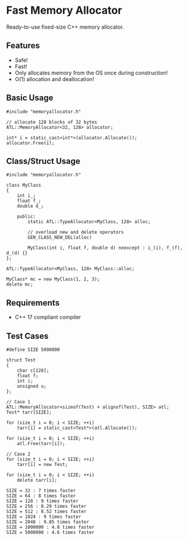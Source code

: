# Fast Memory Allocator

Ready-to-use fixed-size C++ memory allocator.

## Features

- Safe!
- Fast!
- Only allocates memory from the OS once during construction!
- O(1) allocation and deallocation!

## Basic Usage
    #include "memoryallocator.h"
    
    // allocate 128 blocks of 32 bytes
    ATL::MemoryAllocator<32, 128> allocator;

    int* i = static_cast<int*>(allocator.Allocate());
    allocator.Free(i);

## Class/Struct Usage

    #include "memoryallocator.h"

    class MyClass
    {
        int i_;
        float f_;
        double d_;

        public:
            static ATL::TypeAllocator<MyClass, 128> alloc;

            // overload new and delete operators
            GEN_CLASS_NEW_DEL(alloc)

            MyClass(int i, float f, double d) noexcept : i_(i), f_(f), d_(d) {}
    };

    ATL::TypeAllocator<MyClass, 128> MyClass::alloc;

    MyClass* mc = new MyClass(1, 2, 3);
    delete mc;

## Requirements

- C++ 17 compliant compiler

## Test Cases

    #define SIZE 5000000

    struct Test
    {
        char c[128];
        float f;
        int i;
        unsigned u;
    };

    // Case 1
    ATL::MemoryAllocator<sizeof(Test) + alignof(Test), SIZE> atl;
    Test* tarr[SIZE];

    for (size_t i = 0; i < SIZE; ++i)
        tarr[i] = static_cast<Test*>(atl.Allocate());

    for (size_t i = 0; i < SIZE; ++i)
        atl.Free(tarr[i]);

    // Case 2
    for (size_t i = 0; i < SIZE; ++i)
        tarr[i] = new Test;

    for (size_t i = 0; i < SIZE; ++i)
        delete tarr[i];

    SIZE = 32 : 7 times faster
    SIZE = 64 : 8 times faster
    SIZE = 128 : 9 times faster
    SIZE = 256 : 8.29 times faster
    SIZE = 512 : 8.52 times faster
    SIZE = 1024 : 9 times faster
    SIZE = 2048 : 9.85 times faster
    SIZE = 1000000 : 4.8 times faster
    SIZE = 5000000 : 4.6 times faster
